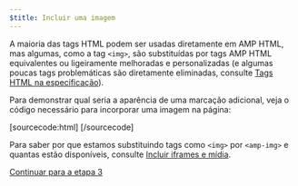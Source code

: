 ```yaml
---
$title: Incluir uma imagem
---
```


A maioria das tags HTML podem ser usadas diretamente em AMP HTML, mas algumas, como a tag `<img>`, são substituídas por tags AMP HTML equivalentes ou ligeiramente melhoradas e personalizadas (e algumas poucas tags problemáticas são diretamente eliminadas, consulte [Tags HTML na especificação](/pt_br/docs/reference/spec.html)).

Para demonstrar qual seria a aparência de uma marcação adicional, veja o código necessário para incorporar uma imagem na página:

[sourcecode:html]
<amp-img src="welcome.jpg" alt="Welcome" height="400" width="800"></amp-img>
[/sourcecode]

Para saber por que estamos substituindo tags como `<img>` por `<amp-img>` e quantas estão disponíveis, consulte [Incluir iframes e mídia](/pt_br/docs/guides/author-develop/amp_replacements.html).

<a class="go-button button" href="/pt_br/docs/get_started/create/presentation_layout.html">Continuar para a etapa 3</a>
